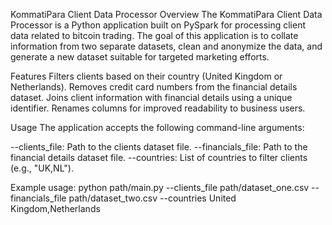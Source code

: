 KommatiPara Client Data Processor
Overview
The KommatiPara Client Data Processor is a Python application built on PySpark for processing client data related to bitcoin trading. The goal of this application is to collate information from two separate datasets, clean and anonymize the data, and generate a new dataset suitable for targeted marketing efforts.

Features
Filters clients based on their country (United Kingdom or Netherlands).
Removes credit card numbers from the financial details dataset.
Joins client information with financial details using a unique identifier.
Renames columns for improved readability to business users.

Usage
The application accepts the following command-line arguments:

--clients_file: Path to the clients dataset file.
--financials_file: Path to the financial details dataset file.
--countries: List of countries to filter clients (e.g., "UK,NL").

Example usage:
python path/main.py --clients_file path/dataset_one.csv --financials_file path/dataset_two.csv --countries United Kingdom,Netherlands
